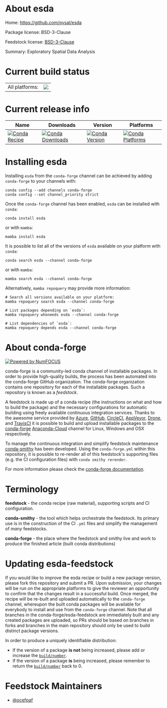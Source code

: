 About esda
==========

Home: https://github.com/pysal/esda

Package license: BSD-3-Clause

Feedstock license: [BSD-3-Clause](https://github.com/conda-forge/esda-feedstock/blob/main/LICENSE.txt)

Summary: Exploratory Spatial Data Analysis

Current build status
====================


<table><tr><td>All platforms:</td>
    <td>
      <a href="https://dev.azure.com/conda-forge/feedstock-builds/_build/latest?definitionId=4492&branchName=main">
        <img src="https://dev.azure.com/conda-forge/feedstock-builds/_apis/build/status/esda-feedstock?branchName=main">
      </a>
    </td>
  </tr>
</table>

Current release info
====================

| Name | Downloads | Version | Platforms |
| --- | --- | --- | --- |
| [![Conda Recipe](https://img.shields.io/badge/recipe-esda-green.svg)](https://anaconda.org/conda-forge/esda) | [![Conda Downloads](https://img.shields.io/conda/dn/conda-forge/esda.svg)](https://anaconda.org/conda-forge/esda) | [![Conda Version](https://img.shields.io/conda/vn/conda-forge/esda.svg)](https://anaconda.org/conda-forge/esda) | [![Conda Platforms](https://img.shields.io/conda/pn/conda-forge/esda.svg)](https://anaconda.org/conda-forge/esda) |

Installing esda
===============

Installing `esda` from the `conda-forge` channel can be achieved by adding `conda-forge` to your channels with:

```
conda config --add channels conda-forge
conda config --set channel_priority strict
```

Once the `conda-forge` channel has been enabled, `esda` can be installed with `conda`:

```
conda install esda
```

or with `mamba`:

```
mamba install esda
```

It is possible to list all of the versions of `esda` available on your platform with `conda`:

```
conda search esda --channel conda-forge
```

or with `mamba`:

```
mamba search esda --channel conda-forge
```

Alternatively, `mamba repoquery` may provide more information:

```
# Search all versions available on your platform:
mamba repoquery search esda --channel conda-forge

# List packages depending on `esda`:
mamba repoquery whoneeds esda --channel conda-forge

# List dependencies of `esda`:
mamba repoquery depends esda --channel conda-forge
```


About conda-forge
=================

[![Powered by
NumFOCUS](https://img.shields.io/badge/powered%20by-NumFOCUS-orange.svg?style=flat&colorA=E1523D&colorB=007D8A)](https://numfocus.org)

conda-forge is a community-led conda channel of installable packages.
In order to provide high-quality builds, the process has been automated into the
conda-forge GitHub organization. The conda-forge organization contains one repository
for each of the installable packages. Such a repository is known as a *feedstock*.

A feedstock is made up of a conda recipe (the instructions on what and how to build
the package) and the necessary configurations for automatic building using freely
available continuous integration services. Thanks to the awesome service provided by
[Azure](https://azure.microsoft.com/en-us/services/devops/), [GitHub](https://github.com/),
[CircleCI](https://circleci.com/), [AppVeyor](https://www.appveyor.com/),
[Drone](https://cloud.drone.io/welcome), and [TravisCI](https://travis-ci.com/)
it is possible to build and upload installable packages to the
[conda-forge](https://anaconda.org/conda-forge) [Anaconda-Cloud](https://anaconda.org/)
channel for Linux, Windows and OSX respectively.

To manage the continuous integration and simplify feedstock maintenance
[conda-smithy](https://github.com/conda-forge/conda-smithy) has been developed.
Using the ``conda-forge.yml`` within this repository, it is possible to re-render all of
this feedstock's supporting files (e.g. the CI configuration files) with ``conda smithy rerender``.

For more information please check the [conda-forge documentation](https://conda-forge.org/docs/).

Terminology
===========

**feedstock** - the conda recipe (raw material), supporting scripts and CI configuration.

**conda-smithy** - the tool which helps orchestrate the feedstock.
                   Its primary use is in the construction of the CI ``.yml`` files
                   and simplify the management of *many* feedstocks.

**conda-forge** - the place where the feedstock and smithy live and work to
                  produce the finished article (built conda distributions)


Updating esda-feedstock
=======================

If you would like to improve the esda recipe or build a new
package version, please fork this repository and submit a PR. Upon submission,
your changes will be run on the appropriate platforms to give the reviewer an
opportunity to confirm that the changes result in a successful build. Once
merged, the recipe will be re-built and uploaded automatically to the
`conda-forge` channel, whereupon the built conda packages will be available for
everybody to install and use from the `conda-forge` channel.
Note that all branches in the conda-forge/esda-feedstock are
immediately built and any created packages are uploaded, so PRs should be based
on branches in forks and branches in the main repository should only be used to
build distinct package versions.

In order to produce a uniquely identifiable distribution:
 * If the version of a package **is not** being increased, please add or increase
   the [``build/number``](https://docs.conda.io/projects/conda-build/en/latest/resources/define-metadata.html#build-number-and-string).
 * If the version of a package **is** being increased, please remember to return
   the [``build/number``](https://docs.conda.io/projects/conda-build/en/latest/resources/define-metadata.html#build-number-and-string)
   back to 0.

Feedstock Maintainers
=====================

* [@ocefpaf](https://github.com/ocefpaf/)


